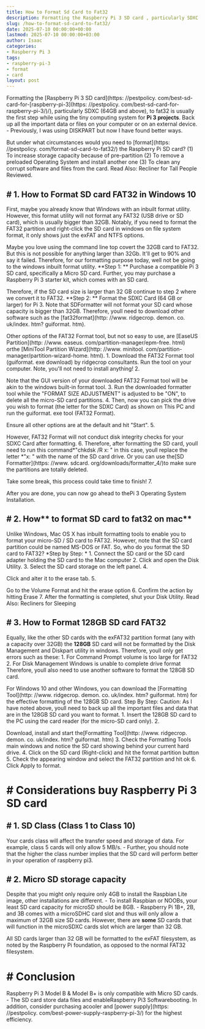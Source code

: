 ```yaml
---
title: How to Format Sd Card to Fat32
description: Formatting the Raspberry Pi 3 SD card , particularly SDXC 64GB and above, to fat32 is usually the first step while using the tiny computing system for Pi 3...
slug: /how-to-format-sd-card-to-fat32/
date: 2025-07-10 00:00:00+00:00
lastmod: 2025-07-10 00:00:00+03:00
author: Isaac
categories:
- Raspberry Pi 3
tags:
- raspberry-pi-3
- format
- card
layout: post
---
```


Formatting the [Raspberry Pi 3 SD card](https: //pestpolicy. com/best-sd-card-for-[raspberry-pi-3](https: //pestpolicy. com/best-sd-card-for-raspberry-pi-3/)/), particularly SDXC (64GB and above), to fat32 is usually the first step while using the tiny computing system for **Pi 3 projects**. Back up all the important data or files on your computer or on an external device. - Previously, I was using DISKPART but now I have found better ways.

But under what circumstances would you need to [format](https: //pestpolicy. com/format-sd-card-to-fat32/) the Raspberry Pi SD card? (1) To increase storage capacity because of pre-partition (2) To remove a preloaded Operating System and install another one (3) To clean any corrupt software and files from the card. Read Also: Recliner for Tall People Reviewed.

## # 1. How to Format SD card FAT32 in Windows 10

First, maybe you already know that Windows with an inbuilt format utility. However, this format utility will not format any FAT32 (USB drive or SD card), which is usually bigger than 32GB. Notably, if you need to format the FAT32 partition and right-click the SD card in windows on file system format, it only shows just the exFAT and NTFS options.

Maybe you love using the command line top covert the 32GB card to FAT32. But this is not possible for anything larger than 32Gb. It'll get to 90% and say it failed. Therefore, for our formatting purpose today, well not be going to the windows inbuilt format utility. **Step 1: ** Purchase a compatible Pi 3 SD card, specifically a Micro SD card. Further, you may purchase a Raspberry Pi 3 starter kit, which comes with an SD card.

Therefore, if the SD card size is larger than 32 GB continue to step 2 where we convert it to FAT32. **Step 2: ** Format the SDXC Card (64 GB or larger) for Pi 3. Note that SDFormatter will not format your SD card whose capacity is bigger than 32GB. Therefore, youll need to download other software such as the [fat32format](http: //www. ridgecrop. demon. co. uk/index. htm? guiformat. htm).

Other options of the FAT32 Format tool, but not so easy to use, are [EaseUS Partition](http: //www. easeus. com/partition-manager/epm-free. html) orthe [MiniTool Partition Wizard](http: //www. minitool. com/partition-manager/partition-wizard-home. html). 1. Download the FAT32 Format tool (guiformat. exe download) by ridgecrop consultants. Run the tool on your computer. Note, you'll not need to install anything! 2.

Note that the GUI version of your downloaded FAT32 Format tool will be akin to the windows built-in format tool. 3. Run the downloaded formatter tool while the "FORMAT SIZE ADJUSTMENT" is adjusted to be "ON", to delete all the micro-SD card partitions. 4. Then, now you can pick the drive you wish to format (the letter for the SDXC Card) as shown on This PC and run the guiformat. exe tool (FAT32 Format).

Ensure all other options are at the default and hit "Start". 5.

However, FAT32 Format will not conduct disk integrity checks for your SDXC Card after formatting. 6. Therefore, after formatting the SD card, youll need to run this command*"chkdsk /R x: " in this case, youll replace the letter *"x: " with the name of the SD card drive. Or you can use the[SD Formatter](https: //www. sdcard. org/downloads/formatter_4/)to make sure the partitions are totally deleted.

Take some break, this process could take time to finish! 7.

After you are done, you can now go ahead to thePi 3 Operating System Installation.

## # **2. How**** to format SD card to fat32 on mac**

Unlike Windows, Mac OS X has inbuilt formatting tools to enable you to format your micro-SD / SD card to FAT32. However, note that the SD card partition could be named MS-DOS or FAT. So, who do you format the SD card to FAT32? *Step by Step: * 1. Connect the SD card or the SD card adapter holding the SD card to the Mac computer 2. Click and open the Disk Utility. 3. Select the SD card storage on the left panel. 4.

Click and alter it to the erase tab. 5.

Go to the Volume Format and hit the erase option 6. Confirm the action by hitting Erase 7. After the formatting is completed, shut your Disk Utility. Read Also: Recliners for Sleeping

## # 3. How to Format 128GB SD card FAT32

Equally, like the other SD cards with the exFAT32 partition format (any with a capacity over 32GB) the **128GB** SD card will not be formatted by the Disk Management and Diskpart utility in windows. Therefore, youll only get errors such as these: 1. For Command Prompt volume is too large for FAT32 2. For Disk Management Windows is unable to complete drive format Therefore, youll also need to use another software to format the 128GB SD card.

For Windows 10 and other Windows, you can download the [Formatting Tool](http: //www. ridgecrop. demon. co. uk/index. htm? guiformat. htm) for the effective formatting of the 128GB SD card. Step By Step: Caution: As I have noted above, youll need to back up all the important files and data that are in the 128GB SD card you want to format. 1. Insert the 128GB SD card to the PC using the card reader (for the micro-SD card only). 2.

Download, install and start the[Formatting Tool](http: //www. ridgecrop. demon. co. uk/index. htm? guiformat. htm) 3. Check the Formatting Tools main windows and notice the SD card showing behind your current hard drive. 4. Click on the SD card (Right-click) and hit the format partition button 5. Check the appearing window and select the FAT32 partition and hit ok 6. Click Apply to format.

# # Considerations buy Raspberry Pi 3 SD card

## # **1. SD Class (Class 1 to Class 10)**

Your cards class will affect the transfer speed and storage of data. For example, class 5 cards will only allow 5 MB/s. - Further, you should note that the higher the class number implies that the SD card will perform better in your operation of raspberry pi3.

## # **2. Micro SD storage capacity**

Despite that you might only require only 4GB to install the Raspbian Lite image, other installations are different. - To install Raspbian or NOOBs, your least SD card capacity for microSD should be 8GB. - Raspberry Pi 1B+, 2B, and 3B comes with a microSDHC card slot and thus will only allow a maximum of 32GB size SD cards. However, there are **some** SD cards that will function in the microSDXC cards slot which are larger than 32 GB.

All SD cards larger than 32 GB will be formatted to the exFAT filesystem, as noted by the Raspberry Pi foundation, as opposed to the normal FAT32 filesystem.

# # Conclusion

Raspberry Pi 3 Model B & Model B+ is only compatible with Micro SD cards. - The SD card store data files and enableRaspberry Pi3 Softwarebooting. In addition, consider purchasing acooler and [power supply](https: //pestpolicy. com/best-power-supply-raspberry-pi-3/) for the highest efficiency.
